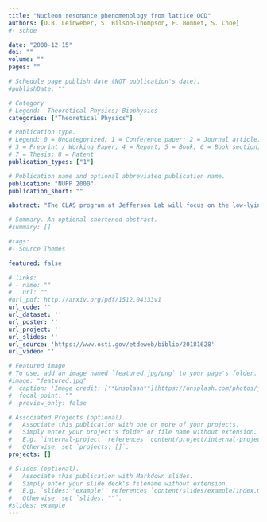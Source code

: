 ```yaml
---
title: "Nucleon resonance phenomenology from lattice QCD"
authors: [D.B. Leinweber, S. Bilson-Thompson, F. Bonnet, S. Choe]
#- schoe

date: "2000-12-15"
doi: ""
volume: ""
pages: ""

# Schedule page publish date (NOT publication's date).
#publishDate: ""

# Category
# Legend:  Theoretical Physics; Biophysics
categories: ["Theoretical Physics"]

# Publication type.
# Legend: 0 = Uncategorized; 1 = Conference paper; 2 = Journal article;
# 3 = Preprint / Working Paper; 4 = Report; 5 = Book; 6 = Book section;
# 7 = Thesis; 8 = Patent
publication_types: ["1"]

# Publication name and optional abbreviated publication name.
publication: "NUPP 2000"
publication_short: ""

abstract: "The CLAS program at Jefferson Lab will focus on the low-lying odd-parity spin-1/2 and 3/2 baryon resonances of the nucleon. These baryons offer an interesting forum for investigating QCD and model predictions. Lattice QCD investigations of the electromagnetic properties of the low-lying odd-parity states of the nucleon and their transitions to the nucleon ground state will give us the first insights into the structure of orbitally excited baryons as predicted by QCD. The electromagnetic properties of these resonances may be very different from that predicted by model calculations where the angular momentum of the resonance is restricted to constituent quark degrees of freedom alone. Significant progress has been made on the exploration of these low-lying odd-parity baryons with improved lattice QCD actions. We have developed methods for removing even-parity ground-state contaminations from two-point correlation functions at both zero and finite momenta. We have investigated the properties of two odd-parity interpolating fields based on the established interpolating fields for the nucleon ground state. Isolation of the lowest-lying odd-parity state is very encouraging for future studies of odd-parity N → N* electromagnetic transition form factors. We are currently exploring new methods for investigating the properties of the odd-parity j = 3/2 nucleon resonance. Creating and isolating this resonance is computationally intensive, and we are evaluating new methods aimed at reducing the computational demands to a manageable level. Preliminary results display good splitting between the spin-3/2 nucleon resonance and the ground state and indicate future studies of the electromagnetic transition moments of these resonances are feasible"

# Summary. An optional shortened abstract.
#summary: []

#tags:
#- Source Themes

featured: false

# links:
# - name: ""
#   url: ""
#url_pdf: http://arxiv.org/pdf/1512.04133v1
url_code: ''
url_dataset: ''
url_poster: ''
url_project: ''
url_slides: ''
url_source: 'https://www.osti.gov/etdeweb/biblio/20181628'
url_video: ''

# Featured image
# To use, add an image named `featured.jpg/png` to your page's folder.
#image: "featured.jpg"
#  caption: 'Image credit: [**Unsplash**](https://unsplash.com/photos/jdD8gXaTZsc)'
#  focal_point: ""
#  preview_only: false

# Associated Projects (optional).
#   Associate this publication with one or more of your projects.
#   Simply enter your project's folder or file name without extension.
#   E.g. `internal-project` references `content/project/internal-project/index.md`.
#   Otherwise, set `projects: []`.
projects: []

# Slides (optional).
#   Associate this publication with Markdown slides.
#   Simply enter your slide deck's filename without extension.
#   E.g. `slides: "example"` references `content/slides/example/index.md`.
#   Otherwise, set `slides: ""`.
#slides: example
---
```





